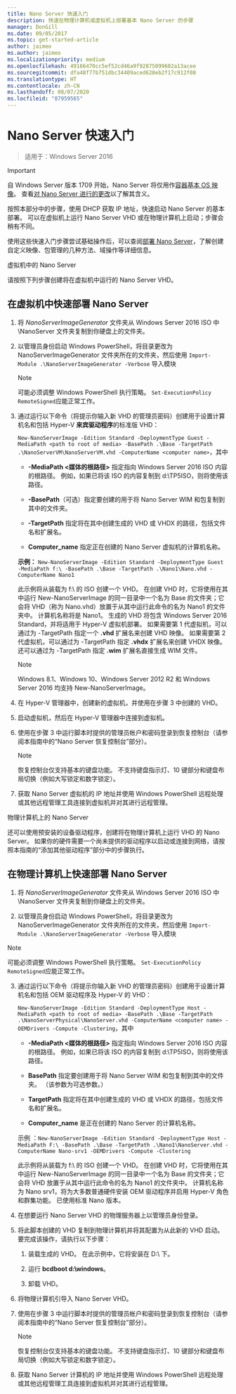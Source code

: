 ```yaml
---
title: Nano Server 快速入门
description: 快速在物理计算机或虚拟机上部署基本 Nano Server 的步骤
manager: DonGill
ms.date: 09/05/2017
ms.topic: get-started-article
author: jaimeo
ms.author: jaimeo
ms.localizationpriority: medium
ms.openlocfilehash: 49166470cc5ef52cd46a9f92875099602a13acee
ms.sourcegitcommit: dfa48f77b751dbc34409aced628eb2f17c912f08
ms.translationtype: HT
ms.contentlocale: zh-CN
ms.lasthandoff: 08/07/2020
ms.locfileid: "87959565"
---
```

# <a name="nano-server-quick-start"></a>Nano Server 快速入门

>适用于：Windows Server 2016

> [!IMPORTANT]
> 自 Windows Server 版本 1709 开始，Nano Server 将仅用作[容器基本 OS 映像](/virtualization/windowscontainers/quick-start/using-insider-container-images#install-base-container-image)。 查看[对 Nano Server 进行的更改](nano-in-semi-annual-channel.md)以了解其含义。

按照本部分中的步骤，使用 DHCP 获取 IP 地址，快速启动 Nano Server 的基本部署。 可以在虚拟机上运行 Nano Server VHD 或在物理计算机上启动；步骤会稍有不同。

使用这些快速入门步骤尝试基础操作后，可以查阅[部署 Nano Server](Deploy-Nano-Server.md)，了解创建自定义映像、包管理的几种方法、域操作等详细信息。

虚拟机中的 Nano Server 

请按照下列步骤创建将在虚拟机中运行的 Nano Server VHD。

## <a name="to-quickly-deploy-nano-server-in-a-virtual-machine"></a>在虚拟机中快速部署 Nano Server

1. 将 *NanoServerImageGenerator* 文件夹从 Windows Server 2016 ISO 中 \NanoServer 文件夹复制到你硬盘上的文件夹。

2. 以管理员身份启动 Windows PowerShell，将目录更改为 NanoServerImageGenerator 文件夹所在的文件夹，然后使用 `Import-Module .\NanoServerImageGenerator -Verbose` 导入模块
   >[!NOTE]
   >可能必须调整 Windows PowerShell 执行策略。 `Set-ExecutionPolicy RemoteSigned`应能正常工作。

3. 通过运行以下命令（将提示你输入新 VHD 的管理员密码）创建用于设置计算机名和包括 Hyper-V **来宾驱动程序**的标准版 VHD：

   `New-NanoServerImage -Edition Standard -DeploymentType Guest -MediaPath <path to root of media> -BasePath .\Base -TargetPath .\NanoServerVM\NanoServerVM.vhd -ComputerName <computer name>`，其中

   -   **-MediaPath <媒体的根路径\>** 指定指向 Windows Server 2016 ISO 内容的根路径。 例如，如果已将该 ISO 的内容复制到 d:\TP5ISO，则将使用该路径。

   -   **-BasePath**（可选）指定要创建的用于将 Nano Server WIM 和包复制到其中的文件夹。

   -   **-TargetPath** 指定将在其中创建生成的 VHD 或 VHDX 的路径，包括文件名和扩展名。

   -   **Computer_name** 指定正在创建的 Nano Server 虚拟机的计算机名称。

   **示例：** `New-NanoServerImage -Edition Standard -DeploymentType Guest -MediaPath f:\ -BasePath .\Base -TargetPath .\Nano1\Nano.vhd -ComputerName Nano1`

   此示例将从装载为 f:\\ 的 ISO 创建一个 VHD。 在创建 VHD 时，它将使用在其中运行 New-NanoServerImage 的同一目录中一个名为 Base 的文件夹；它会将 VHD（称为 Nano.vhd）放置于从其中运行此命令的名为 Nano1 的文件夹中。 计算机名称将是 Nano1。 生成的 VHD 将包含 Windows Server 2016 Standard，并将适用于 Hyper-V 虚拟机部署。 如果需要第 1 代虚拟机，可以通过为 -TargetPath 指定一个 **.vhd** 扩展名来创建 VHD 映像。 如果需要第 2 代虚拟机，可以通过为 -TargetPath 指定 **.vhdx** 扩展名来创建 VHDX 映像。 还可以通过为 -TargetPath 指定 **.wim** 扩展名直接生成 WIM 文件。

   > [!NOTE]
   > Windows 8.1、Windows 10、Windows Server 2012 R2 和 Windows Server 2016 均支持 New-NanoServerImage。

4. 在 Hyper-V 管理器中，创建新的虚拟机，并使用在步骤 3 中创建的 VHD。

5. 启动虚拟机，然后在 Hyper-V 管理器中连接到虚拟机。

6. 使用在步骤 3 中运行脚本时提供的管理员帐户和密码登录到恢复控制台（请参阅本指南中的“Nano Server 恢复控制台”部分）。
   > [!NOTE]
   > 恢复控制台仅支持基本的键盘功能。 不支持键盘指示灯、10 键部分和键盘布局切换（例如大写锁定和数字锁定）。

7. 获取 Nano Server 虚拟机的 IP 地址并使用 Windows PowerShell 远程处理或其他远程管理工具连接到虚拟机并对其进行远程管理。

物理计算机上的 Nano Server 

还可以使用预安装的设备驱动程序，创建将在物理计算机上运行 VHD 的 Nano Server。 如果你的硬件需要一个尚未提供的驱动程序以启动或连接到网络，请按照本指南的“添加其他驱动程序”部分中的步骤执行。

## <a name="to-quickly-deploy-nano-server-on-a-physical-computer"></a>在物理计算机上快速部署 Nano Server

1.  将 *NanoServerImageGenerator* 文件夹从 Windows Server 2016 ISO 中 \NanoServer 文件夹复制到你硬盘上的文件夹。

2.  以管理员身份启动 Windows PowerShell，将目录更改为 NanoServerImageGenerator 文件夹所在的文件夹，然后使用 `Import-Module .\NanoServerImageGenerator -Verbose` 导入模块

>[!NOTE]
>可能必须调整 Windows PowerShell 执行策略。 `Set-ExecutionPolicy RemoteSigned`应能正常工作。

3. 通过运行以下命令（将提示你输入新 VHD 的管理员密码）创建用于设置计算机名和包括 OEM 驱动程序及 Hyper-V 的 VHD：

   `New-NanoServerImage -Edition Standard -DeploymentType Host -MediaPath <path to root of media> -BasePath .\Base -TargetPath .\NanoServerPhysical\NanoServer.vhd -ComputerName <computer name> -OEMDrivers -Compute -Clustering`，其中

   -   **-MediaPath <媒体的根路径\>** 指定指向 Windows Server 2016 ISO 内容的根路径。 例如，如果已将该 ISO 的内容复制到 d:\TP5ISO，则将使用该路径。

   -   **BasePath** 指定要创建用于将 Nano Server WIM 和包复制到其中的文件夹。 （该参数为可选参数。）

   -   **TargetPath** 指定将在其中创建生成的 VHD 或 VHDX 的路径，包括文件名和扩展名。

   -   **Computer_name** 是正在创建的 Nano Server 的计算机名称。

   示例  ：`New-NanoServerImage -Edition Standard -DeploymentType Host -MediaPath F:\ -BasePath .\Base -TargetPath .\Nano1\NanoServer.vhd -ComputerName Nano-srv1 -OEMDrivers -Compute -Clustering`

   此示例将从装载为 f:\\ 的 ISO 创建一个 VHD。 在创建 VHD 时，它将使用在其中运行 New-NanoServerImage 的同一目录中一个名为 Base 的文件夹；它会将 VHD 放置于从其中运行此命令的名为 Nano1 的文件夹中。 计算机名称为 Nano srv1，将为大多数普通硬件安装 OEM 驱动程序并启用 Hyper-V 角色和群集功能。 已使用标准 Nano 版本。

4. 在想要运行 Nano Server VHD 的物理服务器上以管理员身份登录。

5. 将此脚本创建的 VHD 复制到物理计算机并将其配置为从此新的 VHD 启动。 要完成该操作，请执行以下步骤：

   1.  装载生成的 VHD。 在此示例中，它将安装在 D:\\ 下。

   2.  运行 **bcdboot d:\windows**。

   3.  卸载 VHD。

6. 将物理计算机引导入 Nano Server VHD。

7. 使用在步骤 3 中运行脚本时提供的管理员帐户和密码登录到恢复控制台（请参阅本指南中的“Nano Server 恢复控制台”部分）。
   > [!NOTE]
   > 恢复控制台仅支持基本的键盘功能。 不支持键盘指示灯、10 键部分和键盘布局切换（例如大写锁定和数字锁定）。

8. 获取 Nano Server 计算机的 IP 地址并使用 Windows PowerShell 远程处理或其他远程管理工具连接到虚拟机并对其进行远程管理。
